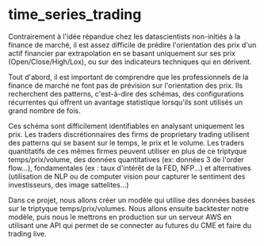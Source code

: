 # time_series_trading
Contrairement à l'idée répandue chez les datascientists non-initiés à la finance de marché, il est assez difficile de prédire l'orientation des prix d'un actif financier par extrapolation en se basant uniquement sur ses prix (Open/Close/High/Lox), ou sur des indicateurs techniques qui en dérivent.

Tout d'abord, il est important de comprendre que les professionnels de la finance de marché ne font pas de prévision sur l'orientation des prix. Ils recherchent des patterns, c'est-à-dire des schémas, des configurations récurrentes qui offrent un avantage statistique lorsqu'ils sont utilisés un grand nombre de fois.

Ces schéma sont difficilement identifiables en analysant uniquement les prix. Les traders discrétionnaires des firms de proprietary trading utilisent des patterns qui se basent sur le temps, le prix et le volume. Les traders quantitatifs de ces mêmes firmes peuvent utiliser en plus de ce triptyque temps/prix/volume, des données quantitatives (ex: données 3 de l'order flow...), fondamentales (ex : taux d'intérêt de la FED, NFP...) et alternatives (utilisation de NLP ou de computer vision pour capturer le sentiment des investisseurs, des image sattelites...)

Dans ce projet, nous allons créer un modèle qui utilise des données basées sur le triptyque temps/prix/volumes. Nous allons ensuite backtester notre modèle, puis nous le mettrons en production sur un serveur AWS en utilisant une API qui permet de se connecter au futures du CME et faire du trading live.
